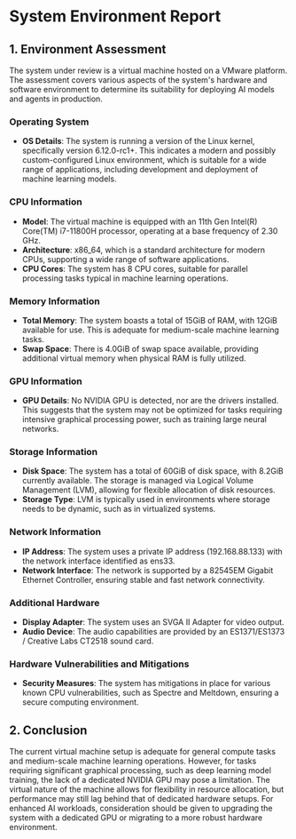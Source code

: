 # System Environment Report

## 1. Environment Assessment

The system under review is a virtual machine hosted on a VMware platform. The assessment covers various aspects of the system's hardware and software environment to determine its suitability for deploying AI models and agents in production.

### Operating System

- **OS Details**: The system is running a version of the Linux kernel, specifically version 6.12.0-rc1+. This indicates a modern and possibly custom-configured Linux environment, which is suitable for a wide range of applications, including development and deployment of machine learning models.

### CPU Information

- **Model**: The virtual machine is equipped with an 11th Gen Intel(R) Core(TM) i7-11800H processor, operating at a base frequency of 2.30 GHz. 
- **Architecture**: x86_64, which is a standard architecture for modern CPUs, supporting a wide range of software applications.
- **CPU Cores**: The system has 8 CPU cores, suitable for parallel processing tasks typical in machine learning operations.

### Memory Information

- **Total Memory**: The system boasts a total of 15GiB of RAM, with 12GiB available for use. This is adequate for medium-scale machine learning tasks.
- **Swap Space**: There is 4.0GiB of swap space available, providing additional virtual memory when physical RAM is fully utilized.

### GPU Information

- **GPU Details**: No NVIDIA GPU is detected, nor are the drivers installed. This suggests that the system may not be optimized for tasks requiring intensive graphical processing power, such as training large neural networks.

### Storage Information

- **Disk Space**: The system has a total of 60GiB of disk space, with 8.2GiB currently available. The storage is managed via Logical Volume Management (LVM), allowing for flexible allocation of disk resources.
- **Storage Type**: LVM is typically used in environments where storage needs to be dynamic, such as in virtualized systems.

### Network Information

- **IP Address**: The system uses a private IP address (192.168.88.133) with the network interface identified as ens33.
- **Network Interface**: The network is supported by a 82545EM Gigabit Ethernet Controller, ensuring stable and fast network connectivity.

### Additional Hardware

- **Display Adapter**: The system uses an SVGA II Adapter for video output.
- **Audio Device**: The audio capabilities are provided by an ES1371/ES1373 / Creative Labs CT2518 sound card.

### Hardware Vulnerabilities and Mitigations

- **Security Measures**: The system has mitigations in place for various known CPU vulnerabilities, such as Spectre and Meltdown, ensuring a secure computing environment.

## 2. Conclusion

The current virtual machine setup is adequate for general compute tasks and medium-scale machine learning operations. However, for tasks requiring significant graphical processing, such as deep learning model training, the lack of a dedicated NVIDIA GPU may pose a limitation. The virtual nature of the machine allows for flexibility in resource allocation, but performance may still lag behind that of dedicated hardware setups. For enhanced AI workloads, consideration should be given to upgrading the system with a dedicated GPU or migrating to a more robust hardware environment.